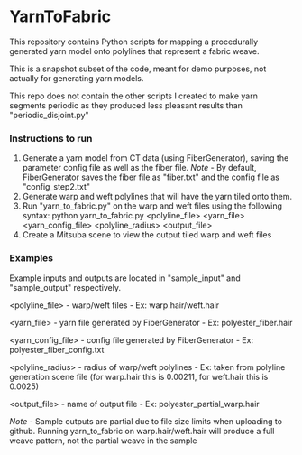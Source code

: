 YarnToFabric
===========

This repository contains Python scripts for mapping a procedurally generated yarn model onto polylines that represent a fabric weave. 

This is a snapshot subset of the code, meant for demo purposes, not actually for generating yarn models.

This repo does not contain the other scripts I created to make yarn segments periodic as they produced less pleasant results than "periodic_disjoint.py"

### Instructions to run
1. Generate a yarn model from CT data (using FiberGenerator), saving the parameter config file as well as the fiber file.
*Note* - By default, FiberGenerator saves the fiber file as "fiber.txt" and the config file as "config_step2.txt"
2. Generate warp and weft polylines that will have the yarn tiled onto them.
3. Run "yarn_to_fabric.py" on the warp and weft files using the following syntax:
python yarn_to_fabric.py <polyline_file> <yarn_file> <yarn_config_file> <polyline_radius> <output_file>
4. Create a Mitsuba scene to view the output tiled warp and weft files

### Examples
Example inputs and outputs are located in "sample_input" and "sample_output" respectively.

<polyline_file> - warp/weft files - Ex: warp.hair/weft.hair

<yarn_file> - yarn file generated by FiberGenerator - Ex: polyester_fiber.hair

<yarn_config_file> - config file generated by FiberGenerator - Ex: polyester_fiber_config.txt

<polyline_radius> - radius of warp/weft polylines - Ex: taken from polyline generation scene file (for warp.hair this is 0.00211, for weft.hair this is 0.0025)

<output_file> - name of output file - Ex: polyester_partial_warp.hair

*Note* - Sample outputs are partial due to file size limits when uploading to github. Running yarn_to_fabric on warp.hair/weft.hair will produce a full weave pattern, not the partial weave in the sample
